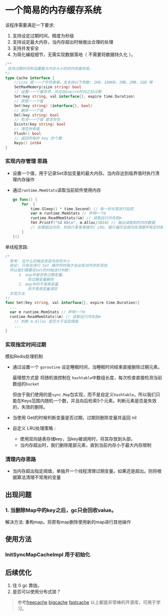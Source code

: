 # 一个简易的内存缓存系统

该程序需要满足一下要求:

1. 支持设定过期时间，精度为秒级
2. 支持设定最大内存，当内存超出时候做出合理的处理
3. 支持并发安全
4. 为简化编程细节，无需实现数据落地（ 不需要将数据持久化 ）。

```go
/** 
 支持过期时间和设置最⼤内存⼤小的的内存缓存库。
*/ 
type Cache interface {
    //size 是⼀一个字符串串。⽀支持以下参数: 1KB，100KB，1MB，2MB，1GB 等    
    SetMaxMemory(size string) bool
    // 设置⼀一个缓存项，并且在expire时间之后过期    
    Set(key string, val interface{}, expire time.Duration)
    // 获取⼀一个值    
    Get(key string) (interface{}, bool)    
    // 删除⼀一个值    
    Del(key string) bool    
    // 检测⼀一个值 是否存在    
    Exists(key string) bool    
    // 清空所有值    
    Flush() bool    
    // 返回所有的 key 的个数
    Keys() int64 
}
```



### 实现内存管理 思路

- 设置一个值，用于记录Set添加变量的最大内存。当内存达到临界值时执行清理内存操作

- 通过`runtime.MemStats`读取当前软件使用内存

  ```go
  go func() {
      for  {
          time.Sleep(1 * time.Second) // 每一秒对其进行监控
          var m runtime.MemStats // 声明一个m
          runtime.ReadMemStats(&m) // 读取运行内存到m
          fmt.Printf("%d Kb\n", m.Alloc/1024) // 输出读取到的内存数据
          // 如果超出内存，则执行某某某操作( LRU、强行遍历全部内存清楚所有定时属性 )
      }
  }()
  ```
单线程思路:
  
  ```go
  /*
  	思考: 在什么时候会改变内存的大小
  	结论: 只有在进行 Set 操作的时候才会出现对内存的添加
  	所以我们需要在Set的时候进行判断:
  		1. map中是否有过期变量。
  			将过期变量删除
  		2. map中的不常用变量
  			将不常用变量清空
  	实现方法
  */
  func Set(key string, val interface{}, expire time.Duration){
   	...
  	var m runtime.MemStats // 声明一个m
  	runtime.ReadMemStats(&m) // 读取运行内存到m
      // 判断 m.Alloc 是否大于设定阈值
      ...
  }
  
  ```

  

### 实现指定时间过期

模拟Redis处理机制

- 通过设置一个 `goroutine` 设定睡眠时间，当睡眠时间结束直接删除过期元素。

  最理想方式是 将随机值控制在 `hashtable`中数组长度，每次检查直接检测当前数组的`bucket`

  但由于我们使用的是`sync.Map`包实现，而不是自定义`hashtable`。所以我们只能在Keys范围内随机一个数，并且向后检索5个元素。判断元素是否是失效的，失效的删除。

- 当使用 Get的时候判断变量是否过期，过期则删除变量并返回 nil

- 自定义 LRU处理策略 :

  - 使用双向链表存储key，当key被调用时，将其存放到头部。
  - 当内存超出时，我们删除尾部元素，直到当前内存小于最大内存限制

  


### 清理内存思路

- 当内存超出指定阈值，单独开一个线程清理过期变量。如果还是超出。则将根据算法清理不常用的变量




## 出现问题

### 1. 当删除Map中的key之后，gc只会回收value。

解决方法:  重构map。将原有map删除使用新的map进行其他操作


## 使用方法

### InitSyncMapCacheImpl 用于初始化


## 后续优化

1. 往 0 gc 靠拢。
2. 是否可以使用分布式锁？
  > 参考[freecache](https://github.com/coocood/freecache) [bigcache](https://github.com/allegro/bigcache) [fastcache](https://github.com/VictoriaMetrics/fastcache)
  以上都是非常棒的开源库，可用于学习。
  
